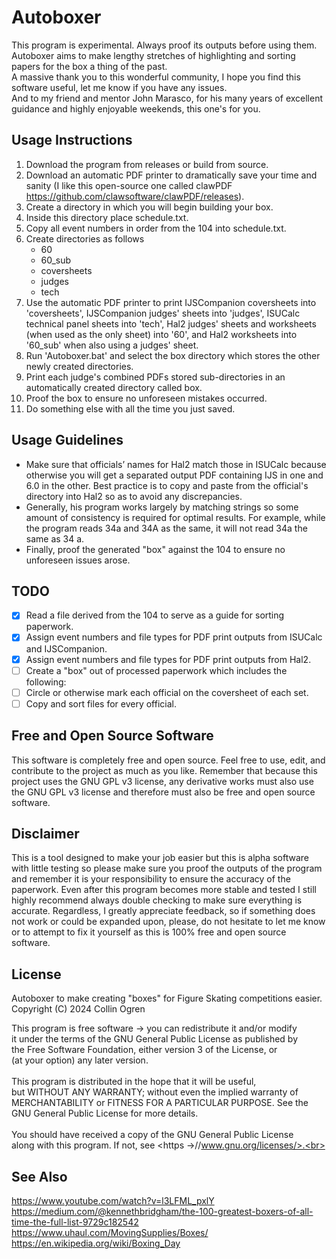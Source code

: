 # Autoboxer
This program is experimental. Always proof its outputs before using them.<br>
Autoboxer aims to make lengthy stretches of highlighting and sorting papers for the box a thing of the past.<br>
A massive thank you to this wonderful community, I hope you find this software useful, let me know if you have any issues.<br>
And to my friend and mentor John Marasco, for his many years of excellent guidance and highly enjoyable weekends, this one's for you.
## Usage Instructions
1. Download the program from releases or build from source.
2. Download an automatic PDF printer to dramatically save your time and sanity (I like this open-source one called clawPDF https://github.com/clawsoftware/clawPDF/releases).
3. Create a directory in which you will begin building your box.
4. Inside this directory place schedule.txt.
5. Copy all event numbers in order from the 104 into schedule.txt.
6. Create directories as follows
   - 60
   - 60_sub
   - coversheets
   - judges
   - tech
7. Use the automatic PDF printer to print IJSCompanion coversheets into 'coversheets', IJSCompanion judges' sheets into 'judges', ISUCalc technical panel sheets into 'tech', Hal2 judges' sheets and worksheets (when used as the only sheet) into '60', and Hal2 worksheets into '60_sub' when also using a judges' sheet.
8. Run 'Autoboxer.bat' and select the box directory which stores the other newly created directories.
9. Print each judge's combined PDFs stored sub-directories in an automatically created directory called box.
10. Proof the box to ensure no unforeseen mistakes occurred.
11. Do something else with all the time you just saved.
## Usage Guidelines
- Make sure that officials’ names for Hal2 match those in ISUCalc because otherwise you will get a separated output PDF containing IJS in one and 6.0 in the other. Best practice is to copy and paste from the official's directory into Hal2 so as to avoid any discrepancies.
- Generally, his program works largely by matching strings so some amount of consistency is required for optimal results. For example, while the program reads 34a and 34A as the same, it will not read 34a the same as 34 a.
- Finally, proof the generated "box" against the 104 to ensure no unforeseen issues arose.
## TODO
- [x] Read a file derived from the 104 to serve as a guide for sorting paperwork.
- [x] Assign event numbers and file types for PDF print outputs from ISUCalc and IJSCompanion.
- [x] Assign event numbers and file types for PDF print outputs from Hal2.
- [ ] Create a "box" out of processed paperwork which includes the following:
- [ ] Circle or otherwise mark each official on the coversheet of each set.
- [ ] Copy and sort files for every official.
## Free and Open Source Software
This software is completely free and open source. Feel free to use, edit, and contribute to the project as much as you like. Remember that because this project uses the GNU GPL v3 license, any derivative works must also use the GNU GPL v3 license and therefore must also be free and open source software.
## Disclaimer
This is a tool designed to make your job easier but this is alpha software with little testing so please make sure you proof the outputs of the program and remember it is your responsibility to ensure the accuracy of the paperwork. Even after this program becomes more stable and tested I still highly recommend always double checking to make sure everything is accurate. Regardless, I greatly appreciate feedback, so if something does not work or could be expanded upon, please, do not hesitate to let me know or to attempt to fix it yourself as this is 100% free and open source software.
## License
Autoboxer to make creating "boxes" for Figure Skating competitions easier.<br>
Copyright (C) 2024 Collin Ogren<br>

This program is free software -> you can redistribute it and/or modify<br>
it under the terms of the GNU General Public License as published by<br>
the Free Software Foundation, either version 3 of the License, or<br>
(at your option) any later version.<br>
<br>
This program is distributed in the hope that it will be useful,<br>
but WITHOUT ANY WARRANTY; without even the implied warranty of<br>
MERCHANTABILITY or FITNESS FOR A PARTICULAR PURPOSE.  See the<br>
GNU General Public License for more details.<br>
<br>
You should have received a copy of the GNU General Public License<br>
along with this program.  If not, see <https ->//www.gnu.org/licenses/>.<br>
## See Also
https://www.youtube.com/watch?v=l3LFML_pxlY<br>
https://medium.com/@kennethbridgham/the-100-greatest-boxers-of-all-time-the-full-list-9729c182542<br>
https://www.uhaul.com/MovingSupplies/Boxes/<br>
https://en.wikipedia.org/wiki/Boxing_Day
